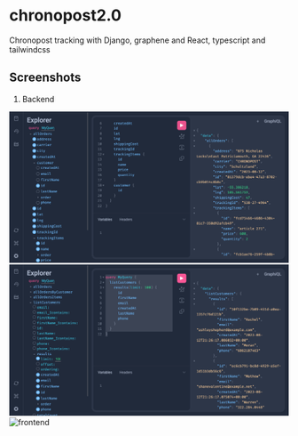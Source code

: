 # chronopost2.0

Chronopost tracking with Django, graphene and React, typescript and tailwindcss

## Screenshots
1. Backend
   
![backend 1](docs/backend1.png)
![backend 2](docs/backend2.png)
![frontend](docs/frontend.gif)